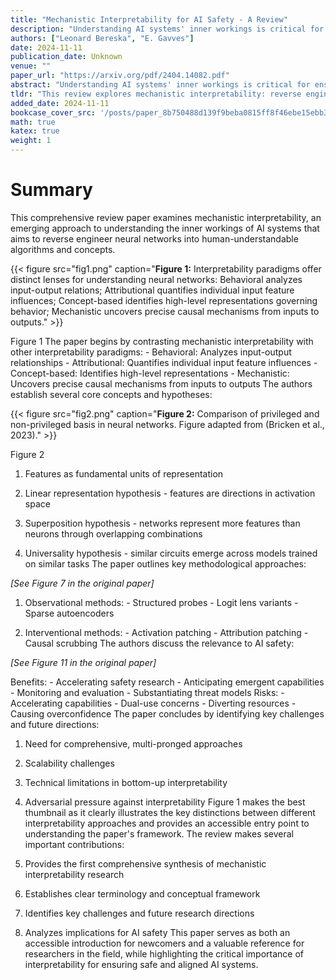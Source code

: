 ```yaml
---
title: "Mechanistic Interpretability for AI Safety - A Review"
description: "Understanding AI systems' inner workings is critical for ensuring value alignment and safety. This review explores mechanistic interpretability: reverse engineering the computational mechanisms and re"
authors: ["Leonard Bereska", "E. Gavves"]
date: 2024-11-11
publication_date: Unknown
venue: ""
paper_url: "https://arxiv.org/pdf/2404.14082.pdf"
abstract: "Understanding AI systems' inner workings is critical for ensuring value alignment and safety. This review explores mechanistic interpretability: reverse engineering the computational mechanisms and representations learned by neural networks into human-understandable algorithms and concepts to provide a granular, causal understanding. We establish foundational concepts such as features encoding knowledge within neural activations and hypotheses about their representation and computation. We survey methodologies for causally dissecting model behaviors and assess the relevance of mechanistic interpretability to AI safety. We examine benefits in understanding, control, alignment, and risks such as capability gains and dual-use concerns. We investigate challenges surrounding scalability, automation, and comprehensive interpretation. We advocate for clarifying concepts, setting standards, and scaling techniques to handle complex models and behaviors and expand to domains such as vision and reinforcement learning. Mechanistic interpretability could help prevent catastrophic outcomes as AI systems become more powerful and inscrutable."
tldr: "This review explores mechanistic interpretability: reverse engineering the computational mechanisms and representations learned by neural networks into human-understandable algorithms and concepts to provide a granular, causal understanding of AI systems' inner workings."
added_date: 2024-11-11
bookcase_cover_src: '/posts/paper_8b750488d139f9beba0815ff8f46ebe15ebb3e58/thumbnail.png'
math: true
katex: true
weight: 1
---
```


# Summary

This comprehensive review paper examines mechanistic interpretability, an emerging approach to understanding the inner workings of AI systems that aims to reverse engineer neural networks into human-understandable algorithms and concepts. 

{{< figure src="fig1.png" caption="**Figure 1:** Interpretability paradigms offer distinct lenses for understanding neural networks: Behavioral analyzes input-output relations; Attributional quantifies individual input feature influences; Concept-based identifies high-level representations governing behavior; Mechanistic uncovers precise causal mechanisms from inputs to outputs." >}}

Figure 1 The paper begins by contrasting mechanistic interpretability with other interpretability paradigms: - Behavioral: Analyzes input-output relationships - Attributional: Quantifies individual input feature influences - Concept-based: Identifies high-level representations - Mechanistic: Uncovers precise causal mechanisms from inputs to outputs The authors establish several core concepts and hypotheses: 

{{< figure src="fig2.png" caption="**Figure 2:** Comparison of privileged and non-privileged basis in neural networks. Figure adapted from (Bricken et al., 2023)." >}}

Figure 2 

1. Features as fundamental units of representation 

2. Linear representation hypothesis - features are directions in activation space 

3. Superposition hypothesis - networks represent more features than neurons through overlapping combinations 

4. Universality hypothesis - similar circuits emerge across models trained on similar tasks The paper outlines key methodological approaches: 

*[See Figure 7 in the original paper]*

 

1. Observational methods: - Structured probes - Logit lens variants - Sparse autoencoders 

2. Interventional methods: - Activation patching - Attribution patching - Causal scrubbing The authors discuss the relevance to AI safety: 

*[See Figure 11 in the original paper]*

 Benefits: - Accelerating safety research - Anticipating emergent capabilities - Monitoring and evaluation - Substantiating threat models Risks: - Accelerating capabilities - Dual-use concerns - Diverting resources - Causing overconfidence The paper concludes by identifying key challenges and future directions: 

1. Need for comprehensive, multi-pronged approaches 

2. Scalability challenges 

3. Technical limitations in bottom-up interpretability 

4. Adversarial pressure against interpretability Figure 1 makes the best thumbnail as it clearly illustrates the key distinctions between different interpretability approaches and provides an accessible entry point to understanding the paper's framework. The review makes several important contributions: 

1. Provides the first comprehensive synthesis of mechanistic interpretability research 

2. Establishes clear terminology and conceptual framework 

3. Identifies key challenges and future research directions 

4. Analyzes implications for AI safety This paper serves as both an accessible introduction for newcomers and a valuable reference for researchers in the field, while highlighting the critical importance of interpretability for ensuring safe and aligned AI systems.